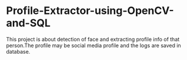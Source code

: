 # Profile-Extractor-using-OpenCV-and-SQL
This project is about detection of face and extracting profile info of that person.The profile may be social media profile and the logs are saved in database.
